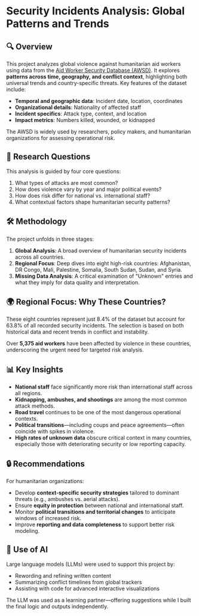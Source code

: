 # Security Incidents Analysis: Global Patterns and Trends

## 🔍 Overview

This project analyzes global violence against humanitarian aid workers using data from the [Aid Worker Security Database (AWSD)](https://aidworkersecurity.org). It explores **patterns across time, geography, and conflict context**, highlighting both universal trends and country-specific threats. Key features of the dataset include:

- **Temporal and geographic data**: Incident date, location, coordinates  
- **Organizational details**: Nationality of affected staff  
- **Incident specifics**: Attack type, context, and location  
- **Impact metrics**: Numbers killed, wounded, or kidnapped  

The AWSD is widely used by researchers, policy makers, and humanitarian organizations for assessing operational risk.

## 🎯 Research Questions

This analysis is guided by four core questions:

1. What types of attacks are most common?  
2. How does violence vary by year and major political events?  
3. How does risk differ for national vs. international staff?  
4. What contextual factors shape humanitarian security patterns?

## 🛠️ Methodology

The project unfolds in three stages:

1. **Global Analysis**: A broad overview of humanitarian security incidents across all countries.  
2. **Regional Focus**: Deep dives into eight high-risk countries: Afghanistan, DR Congo, Mali, Palestine, Somalia, South Sudan, Sudan, and Syria.  
3. **Missing Data Analysis**: A critical examination of "Unknown" entries and what they imply for data quality and interpretation.

## 🌍 Regional Focus: Why These Countries?

These eight countries represent just 8.4% of the dataset but account for 63.8% of all recorded security incidents. The selection is based on both historical data and recent trends in conflict and instability.  

Over **5,375 aid workers** have been affected by violence in these countries, underscoring the urgent need for targeted risk analysis.

## 📊 Key Insights

- **National staff** face significantly more risk than international staff across all regions.  
- **Kidnapping, ambushes, and shootings** are among the most common attack methods.  
- **Road travel** continues to be one of the most dangerous operational contexts.  
- **Political transitions**—including coups and peace agreements—often coincide with spikes in violence.  
- **High rates of unknown data** obscure critical context in many countries, especially those with deteriorating security or low reporting capacity.

## 🔒 Recommendations

For humanitarian organizations:

- Develop **context-specific security strategies** tailored to dominant threats (e.g., ambushes vs. aerial attacks).  
- Ensure **equity in protection** between national and international staff.  
- Monitor **political transitions and territorial changes** to anticipate windows of increased risk.  
- Improve **reporting and data completeness** to support better risk modeling.

## 🤖 Use of AI

Large language models (LLMs) were used to support this project by:

- Rewording and refining written content  
- Summarizing conflict timelines from global trackers  
- Assisting with code for advanced interactive visualizations  

The LLM was used as a learning partner—offering suggestions while I built the final logic and outputs independently.

